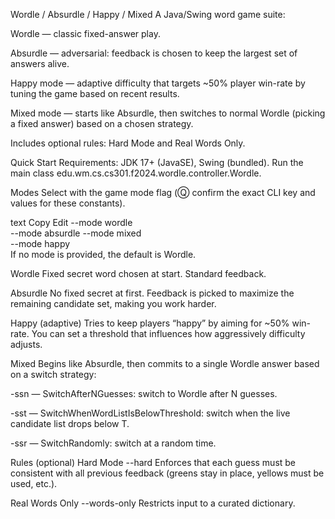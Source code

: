 Wordle / Absurdle / Happy / Mixed
A Java/Swing word game suite:

Wordle — classic fixed-answer play.

Absurdle — adversarial: feedback is chosen to keep the largest set of answers alive.

Happy mode — adaptive difficulty that targets ~50% player win-rate by tuning the game based on recent results.

Mixed mode — starts like Absurdle, then switches to normal Wordle (picking a fixed answer) based on a chosen strategy.

Includes optional rules: Hard Mode and Real Words Only.

Quick Start
Requirements: JDK 17+ (JavaSE), Swing (bundled).
Run the main class edu.wm.cs.cs301.f2024.wordle.controller.Wordle.

Modes
Select with the game mode flag (Ⓠ confirm the exact CLI key and values for these constants).

text
Copy
Edit
--mode wordle    
--mode absurdle 
--mode mixed     
--mode happy     
If no mode is provided, the default is Wordle.

Wordle
Fixed secret word chosen at start. Standard feedback.

Absurdle
No fixed secret at first. Feedback is picked to maximize the remaining candidate set, making you work harder.

Happy (adaptive)
Tries to keep players “happy” by aiming for ~50% win-rate. You can set a threshold that influences how aggressively difficulty adjusts.

Mixed
Begins like Absurdle, then commits to a single Wordle answer based on a switch strategy:

-ssn <N> — SwitchAfterNGuesses: switch to Wordle after N guesses.

-sst <T> — SwitchWhenWordListIsBelowThreshold: switch when the live candidate list drops below T.

-ssr — SwitchRandomly: switch at a random time.

Rules (optional)
Hard Mode
--hard
Enforces that each guess must be consistent with all previous feedback (greens stay in place, yellows must be used, etc.).

Real Words Only
--words-only
Restricts input to a curated dictionary. 

